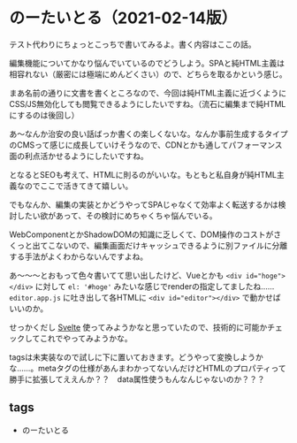 # のーたいとる（2021-02-14版）

テスト代わりにちょっとこっちで書いてみるよ。書く内容はここの話。

編集機能についてかなり悩んでいているのでどうしよう。SPAと純HTML主義は相容れない（厳密には極端にめんどくさい）ので、どちらを取るかという感じ。

まあ名前の通りに文書を書くところなので、今回は純HTML主義に近づくようにCSS/JS無効化しても閲覧できるようにしたいですね。（流石に編集まで純HTMLにするのは後回し）

あ～なんか治安の良い話ばっか書くの楽しくないな。なんか事前生成するタイプのCMSって感じに成長していけそうなので、CDNとかも通してパフォーマンス面の利点活かせるようにしたいですね。

となるとSEOも考えて、HTMLに則るのがいいな。もともと私自身が純HTML主義なのでここで活きてきて嬉しい。

でもなんか、編集の実装とかどうやってSPAじゃなくて効率よく転送するかは検討したい欲があって、その検討にめちゃくちゃ悩んでいる。

WebComponentとかShadowDOMの知識に乏しくて、DOM操作のコストがさくっと出てこないので、編集画面だけキャッシュできるように別ファイルに分離する手法がよくわからないんですよね。

あ～～～とおもって色々書いてて思い出したけど、Vueとかも `<div id="hoge"></div>` に対して `el: '#hoge'` みたいな感じでrenderの指定してましたね…… `editor.app.js` に吐き出して各HTMLに `<div id="editor"></div>` で動かせばいいのか。

せっかくだし [Svelte](https://svelte.dev/) 使ってみようかなと思っていたので、技術的に可能かチェックしてこれでやってみようかな。

tagsは未実装なので試しに下に置いておきます。どうやって変換しようかな……。metaタグの仕様があんまわかってないんだけどHTMLのプロパティって勝手に拡張してええんか？？　data属性使うもんなんじゃないのか？？？

## tags
- のーたいとる
